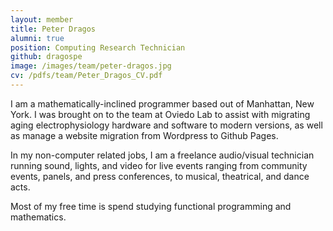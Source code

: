 ```yaml
---
layout: member
title: Peter Dragos
alumni: true
position: Computing Research Technician
github: dragospe
image: /images/team/peter-dragos.jpg
cv: /pdfs/team/Peter_Dragos_CV.pdf
---
```


I am a mathematically-inclined programmer based out of Manhattan, New York. I was brought on to the team at Oviedo Lab to assist with migrating aging electrophysiology hardware and software to modern versions, as well as manage a website migration from Wordpress to Github Pages.

In my non-computer related jobs, I am a freelance audio/visual technician running sound, lights, and video for live events ranging from community events, panels, and press conferences, to musical, theatrical, and dance acts.

Most of my free time is spend studying functional programming and mathematics.
